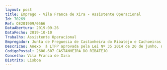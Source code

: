 ```yaml
--- 
layout: post
title: Emprego - Vila Franca de Xira - Assistente Operacional
Id: 70269
Ref: OE201909/0566
DataAbertura: 2019-09-26
DataFecho: 2019-10-10
Trabalho: Assistente Operacional
Empregador: Junta de Freguesia de Castanheira do Ribatejo e Cachoeiras
Descricao: Anexo  à LTFP aprovada pela Lei Nº 35 2014 de 20 de junho, nas funções de Cantoneiro de limpeza.
CodigoPostal: 2600-607 CASTANHEIRA DO RIBATEJO
Concelho: Vila Franca de Xira
Distrito: Lisboa
--- 
```

